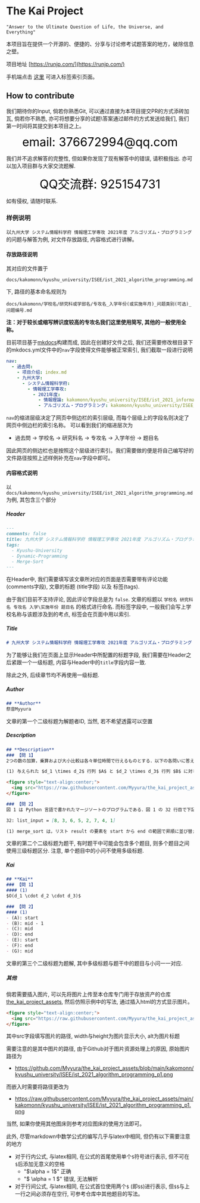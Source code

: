 # The Kai Project
```text
"Answer to the Ultimate Question of Life, the Universe, and Everything"
```

本项目旨在提供一个开源的、便捷的、分享与讨论修考试题答案的地方，破除信息之壁。

项目地址 [https://runjp.com/](https://runjp.com/)

手机端点击 [这里](https://runjp.com/tags/) 可进入标签索引页面。

## How to contribute
我们期待你的Input, 倘若你熟悉Git, 可以通过直接为本项目提交PR的方式添砖加瓦, 倘若你不熟悉, 亦可将想要分享的试题\答案通过邮件的方式发送给我们, 我们第一时间将其提交到本项目之上。

<div align=center> <font size=6 color=black>email: 376672994@qq.com</font> </div>

我们并不追求解答的完整性, 但如果你发现了现有解答中的错误, 请积极指出. 亦可以加入项目群与大家交流题解.

<div align=center> <font size=6 color=black>QQ交流群: 925154731</font> </div>

如有侵权, 请随时联系.

### 样例说明
以`九州大学 システム情報科学府 情報理工学専攻 2021年度 アルゴリズム・プログラミング`的问题与解答为例, 对文件存放路径, 内容格式进行讲解。

#### 存放路径说明
其对应的文件置于

`docs/kakomonn/kyushu_university/ISEE/ist_2021_algorithm_programming.md`

下, 路径的基本命名规则为

`docs/kakomonn/学校名/研究科或学部名/专攻名_入学年份(或实施年月)_问题类别(可选)_问题编号.md`

**注：对于较长或缩写辨识度较高的专攻名我们这里使用简写, 其他的一般使用全称。**

目前项目基于[mkdocs](https://www.mkdocs.org/)构建而成, 因此在创建好文件之后, 我们还需要修改根目录下的mkdocs.yml文件中的`nav`字段使得文件能够被正常索引, 我们截取一段进行说明

```yaml
nav:
  - 過去問:
    - 项目介绍: index.md
    - 九州大学:
      - システム情報科学府:
        - 情報理工学専攻:
          - 2021年度:
            - 情報理論: kakomonn/kyushu_university/ISEE/ist_2021_information_theory.md
            - アルゴリズム・プログラミング: kakomonn/kyushu_university/ISEE/ist_2021_algorithm_programming.md
```

`nav`的缩进层级决定了网页中侧边栏的索引层级, 而每个层级上的字段名则决定了网页中侧边栏的索引名称。
可以看到我们的缩进层次为

- 過去問 -> 学校名 -> 研究科名 -> 专攻名 -> 入学年份 -> 题目名

因此网页的侧边栏也是按照这个层级进行索引。我们需要做的便是将自己编写好的文件路径按照上述样例补充在`nav`字段中即可。

#### 内容格式说明
以`docs/kakomonn/kyushu_university/ISEE/ist_2021_algorithm_programming.md`为例, 其包含三个部分

##### Header
```markdown
---
comments: false
title: 九州大学 システム情報科学府 情報理工学専攻 2021年度 アルゴリズム・プログラミング
tags:
  - Kyushu-University
  - Dynamic-Programming
  - Merge-Sort
---
```

在Header中, 我们需要填写该文章所对应的页面是否需要带有评论功能 (comments字段), 文章的标题 (title字段) 以及 标签(tags).

由于我们目前不支持评论, 因此评论字段总是为 `false`. 文章的标题以 `学校名 研究科名 专攻名 入学\实施年份 题目名` 的格式进行命名. 而标签字段中, 一般我们会写上学校名称与该题涉及到的考点, 标签会在页面中用以索引.

##### Title
```markdown
# 九州大学 システム情報科学府 情報理工学専攻 2021年度 アルゴリズム・プログラミング
```

为了能够让我们在页面上显示Header中所配置的标题字段, 我们需要在Header之后紧跟一个一级标题, 内容与Header中的`title`字段内容一致.

除此之外, 后续章节均不再使用一级标题.

##### Author
```markdown
## **Author**
祭音Myyura
```

文章的第一个二级标题为解题者ID, 当然, 若不希望透露可以空置

##### Description
```markdown
## **Description**
### 【問 1】
2つの数の加算，乗算および大小比較は各々単位時間で行えるものとする．以下の各問いに答えよ．

(1) 与えられた $d_1 \times d_2$ 行列 $A$ と $d_2 \times d_3$ 行列 $B$ に対し，アルゴリズム 1 はそれらの積 $C = AB$ を求める．アルゴリズム 1 の時間計算量を答えよ．

<figure style="text-align:center;">
  <img src="https://raw.githubusercontent.com/Myyura/the_kai_project_assets/main/kakomonn/kyushu_university/ISEE/ist_2021_algorithm_programming_p1.png" width="500" height="240" alt=""/>
</figure>

### 【問 2】
図 1 は Python 言語で書かれたマージソートのプログラムである．図 1 の 32 行目で下記の入力が与えられている．次の問いに答えよ．

32: list_input = [8, 3, 6, 5, 2, 7, 4, 1]

(1) merge_sort は，リスト result の要素を start から end の範囲で昇順に並び替える関数である．空欄(A)-(G)を埋め，関数merge sortを完成せよ．
```

文章的第二个二级标题为题干, 有时题干中可能会包含多个题目, 则多个题目之间使用三级标题区分. 注意, 单个题目中的小问不使用多级标题.

##### Kai
```markdown
## **Kai**
### 【問 1】
#### (1)
$O(d_1 \cdot d_2 \cdot d_3)$

### 【問 2】
#### (1)
- (A): start
- (B): mid - 1
- (C): mid
- (D): end
- (E): start
- (F): end
- (G): mid
```

文章的第三个二级标题为题解, 其中多级标题与题干中的题目与小问一一对应.

##### 其他
倘若需要插入图片, 可以先将图片上传至本仓库专门用于存放资产的仓库[the_kai_project_assets](https://github.com/Myyura/the_kai_project_assets), 然后仿照示例中的写法, 通过插入html的方式显示图片。

```html
<figure style="text-align:center;">
  <img src="https://raw.githubusercontent.com/Myyura/the_kai_project_assets/main/kakomonn/kyushu_university/ISEE/ist_2021_algorithm_programming_p1.png" width="500" height="240" alt=""/>
</figure>
```

其中src字段填写图片的路径, width与height为图片显示大小, alt为图片标题

需要注意的是其中图片的路径, 由于Github对于图片资源处理上的原因, 原始图片路径为

- https://github.com/Myyura/the_kai_project_assets/blob/main/kakomonn/kyushu_university/ISEE/ist_2021_algorithm_programming_p1.png

而嵌入时需要将路径更改为

- https://raw.githubusercontent.com/Myyura/the_kai_project_assets/main/kakomonn/kyushu_university/ISEE/ist_2021_algorithm_programming_p1.png

当然, 如果你使用其他图床则参考对应图床的使用方法即可。

此外, 尽管markdown中数学公式的编写几乎与latex中相同, 但仍有以下需要注意的地方

- 对于行内公式, 与latex相同, 在公式的首尾使用单个`$`符号进行表示, 但不可在`$`后添加无意义的空格
  - "\$\alpha = 1\$" 正确
  - "\$ \alpha = 1 \$" 错误, 无法解析
- 对于行间公式, 与latex相同, 在公式首位使用两个`$` (即`$$`)进行表示, 但`$$`与上一行之间必须存在空行, 可参考仓库中其他题目的写法。